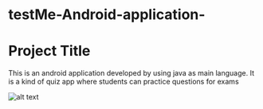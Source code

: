 # testMe-Android-application-
# Project Title
This is an android application developed by using java as main language.
It is a kind of quiz app where students can practice questions for exams

![alt text](https://github.com/[username]/[reponame]/blob/[branch]/image.jpg?raw=true)
